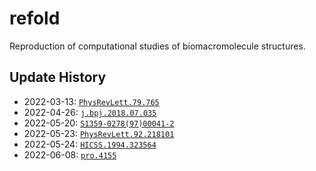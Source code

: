 # refold

Reproduction of computational studies of biomacromolecule structures.

## Update History

* 2022-03-13: [`PhysRevLett.79.765`](notebooks/PhysRevLett.79.765.ipynb)
* 2022-04-26: [`j.bpj.2018.07.035`](notebooks/j.bpj.2018.07.035.ipynb)
* 2022-05-20: [`S1359-0278(97)00041-2`](notebooks/S1359-0278(97)00041-2.ipynb)
* 2022-05-23: [`PhysRevLett.92.218101`](notebooks/PhysRevLett.92.218101.ipynb)
* 2022-05-24: [`HICSS.1994.323564`](notebooks/HICSS.1994.323564.ipynb)
* 2022-06-08: [`pro.4155`](notebooks/pro.4155.ipynb)
